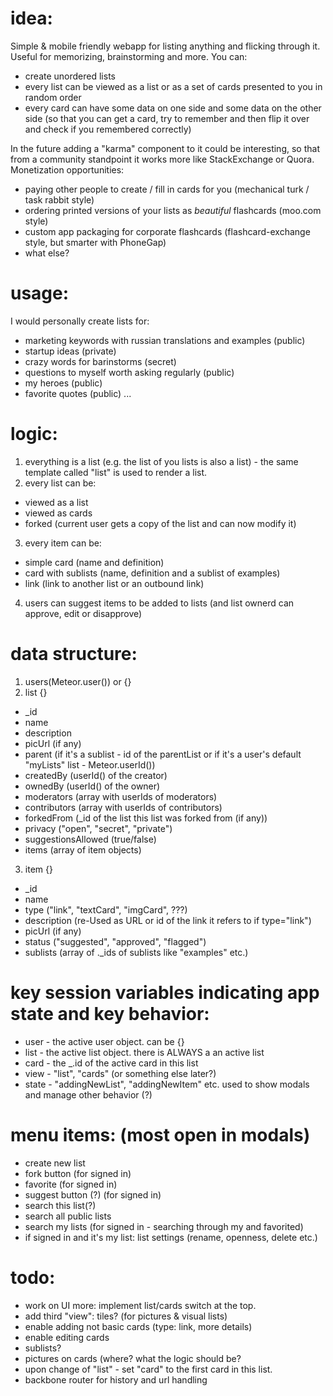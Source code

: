 idea:
=====
Simple & mobile friendly webapp for listing anything and flicking through it. Useful for memorizing, brainstorming and more.
You can: 
* create unordered lists
* every list can be viewed as a list or as a set of cards presented to you in random order
* every card can have some data on one side and some data on the other side (so that you can get a card, try to remember and then flip it over and check if you remembered correctly)

In the future adding a "karma" component to it could be interesting, so that from a community standpoint it works more like StackExchange or Quora.
Monetization opportunities:
* paying other people to create / fill in cards for you (mechanical turk / task rabbit style)
* ordering printed versions of your lists as *beautiful* flashcards (moo.com style)
* custom app packaging for corporate flashcards (flashcard-exchange style, but smarter with PhoneGap)
* what else?

usage:
======
I would personally create lists for:
* marketing keywords with russian translations and examples (public)
* startup ideas (private)
* crazy words for barinstorms (secret)
* questions to myself worth asking regularly (public)
* my heroes (public)
* favorite quotes (public)
...

logic:
======
1. everything is a list (e.g. the list of you lists is also a list) - the same template called "list" is used to render a list.
2. every list can be:
  * viewed as a list
  * viewed as cards
  * forked (current user gets a copy of the list and can now modify it)
3. every item can be:
  * simple card (name and definition)
  * card with sublists (name, definition and a sublist of examples)
  * link (link to another list or an outbound link)
4. users can suggest items to be added to lists (and list ownerd can approve, edit or disapprove)

data structure:
===============
1. users(Meteor.user()) or {}
2. list {}
  * _id
  * name
  * description
  * picUrl (if any)
  * parent (if it's a sublist - id of the parentList or if it's a user's default "myLists" list - Meteor.userId())
  * createdBy (userId() of the creator)
  * ownedBy (userId() of the owner)
  * moderators (array with userIds of moderators)
  * contributors (array with userIds of contributors)
  * forkedFrom (_id of the list this list was forked from (if any))
  * privacy ("open", "secret", "private")
  * suggestionsAllowed (true/false)
  * items (array of item objects)
3. item {}
  * _id
  * name
  * type ("link", "textCard", "imgCard", ???)
  * description (re-Used as URL or id of the link it refers to if type="link")
  * picUrl (if any)
  * status ("suggested", "approved", "flagged")
  * sublists (array of ._ids of sublists like "examples" etc.)
  

key session variables indicating app state and key behavior:
====================================================
* user - the active user object. can be {}
* list - the active list object. there is ALWAYS a an active list
* card - the _.id of the active card in this list
* view - "list", "cards" (or something else later?)
* state - "addingNewList", "addingNewItem" etc. used to show modals and manage other behavior (?)

menu items: (most open in modals)
=================================
* create new list
* fork button (for signed in)
* favorite (for signed in)
* suggest button (?) (for signed in)
* search this list(?)
* search all public lists
* search my lists (for signed in - searching through my and favorited)
* if signed in and it's my list: list settings (rename, openness, delete etc.)

todo:
=====
* work on UI more: implement list/cards switch at the top.
* add third "view": tiles? (for pictures & visual lists)
* enable adding not basic cards (type: link, more details)
* enable editing cards
* sublists?
* pictures on cards (where? what the logic should be?
* upon change of "list" - set "card" to the first card in this list.
* backbone router for history and url handling
